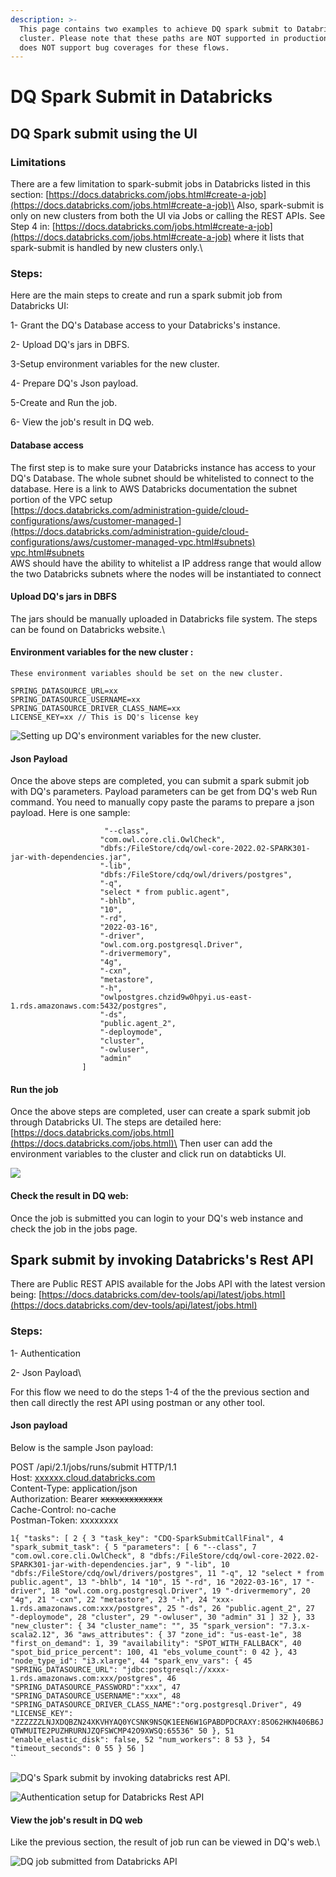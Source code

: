 ```yaml
---
description: >-
  This page contains two examples to achieve DQ spark submit to Databricks's
  cluster. Please note that these paths are NOT supported in production and DQ
  does NOT support bug coverages for these flows.
---
```


# DQ Spark Submit in Databricks

## DQ Spark submit using the UI

### Limitations

There are a few limitation to spark-submit jobs in Databricks listed in this section: [https://docs.databricks.com/jobs.html#create-a-job](https://docs.databricks.com/jobs.html#create-a-job)\
&#x20;Also, spark-submit is only on new clusters from both the UI via Jobs or calling the REST APIs. See Step 4 in: [https://docs.databricks.com/jobs.html#create-a-job](https://docs.databricks.com/jobs.html#create-a-job) where it lists that spark-submit is handled by new clusters only.\


### Steps:

Here are the main steps to create and run a spark submit job from Databricks UI:

1- Grant the DQ's Database access to your Databricks's instance.

2- Upload DQ's jars in DBFS.

3-Setup environment variables for the new cluster.

4- Prepare DQ's Json payload.

5-Create and Run the job.

6- View the job's result in DQ web.



#### &#x20;Database access

The first step is to make sure  your Databricks instance has access to your DQ's Database. The whole subnet should be whitelisted to connect to the database. Here is a link to AWS Databricks documentation the subnet portion of the VPC setup\
[https://docs.databricks.com/administration-guide/cloud-configurations/aws/customer-managed-](https://docs.databricks.com/administration-guide/cloud-configurations/aws/customer-managed-vpc.html#subnets) [vpc.html#subnets](https://docs.databricks.com/administration-guide/cloud-configurations/aws/customer-managed-vpc.html#subnets)\
AWS should have the ability to whitelist a IP address range that would allow the two Databricks subnets where the nodes will be instantiated to connect

#### &#x20;Upload DQ's jars in DBFS

The jars should be manually uploaded in Databricks file system. The steps can be found on Databricks website.\


#### Environment variables for the new  cluster :

`These environment variables should be set on the new cluster.`&#x20;

`SPRING_DATASOURCE_URL=xx`\
`SPRING_DATASOURCE_USERNAME=xx`\
`SPRING_DATASOURCE_DRIVER_CLASS_NAME=xx`\
`LICENSE_KEY=xx // This is DQ's license key`

![Setting up DQ's environment variables for the new cluster.](<../../.gitbook/assets/Screen Shot 2022-04-12 at 10.44.35 AM.png>)

#### Json Payload&#x20;

Once the above steps are completed, you can submit a spark submit job with DQ's parameters. Payload parameters can be get from DQ's web Run command. You need to manually copy paste the params to prepare a json payload. Here is one sample:&#x20;

```
                     "--class",
                    "com.owl.core.cli.OwlCheck",
                    "dbfs:/FileStore/cdq/owl-core-2022.02-SPARK301-jar-with-dependencies.jar",
                    "-lib",
                    "dbfs:/FileStore/cdq/owl/drivers/postgres",
                    "-q",
                    "select * from public.agent",
                    "-bhlb",
                    "10",
                    "-rd",
                    "2022-03-16",
                    "-driver",
                    "owl.com.org.postgresql.Driver",
                    "-drivermemory",
                    "4g",
                    "-cxn",
                    "metastore",
                    "-h",
                    "owlpostgres.chzid9w0hpyi.us-east-1.rds.amazonaws.com:5432/postgres",
                    "-ds",
                    "public.agent_2",
                    "-deploymode",
                    "cluster",
                    "-owluser",
                    "admin"
                ]
```

#### Run the job

Once the above steps are completed, user can create a spark submit job through Databricks UI. The steps are detailed here: \
[https://docs.databricks.com/jobs.html](https://docs.databricks.com/jobs.html)\
Then user can add the environment variables to the cluster and click run on databticks UI.

![](<../../.gitbook/assets/Screen Shot 2022-04-12 at 10.36.06 AM.png>)

#### Check the result in DQ web:

Once the job is submitted you can login to your DQ's web instance and check the job in the jobs page.&#x20;

## Spark submit by invoking Databricks's Rest API

There are Public REST APIS available for the Jobs API with the latest version being: [https://docs.databricks.com/dev-tools/api/latest/jobs.html](https://docs.databricks.com/dev-tools/api/latest/jobs.html)

### Steps:

1- Authentication

2- Json Payload\


For this flow we need to do the steps 1-4 of the the previous section and then call directly the rest API using postman or any other tool.

#### Json payload&#x20;

Below is the sample Json payload:&#x20;

POST /api/2.1/jobs/runs/submit HTTP/1.1\
Host: [xxxxxx.cloud.databricks.com](http://dbc-9a4426da-9755.cloud.databricks.com)\
Content-Type: application/json\
Authorization: Bearer ~~xxxxxxxxxxxxx~~\
Cache-Control: no-cache\
Postman-Token: xxxxxxxx

`1{ "tasks": [ 2 { 3 "task_key": "CDQ-SparkSubmitCallFinal", 4 "spark_submit_task": { 5 "parameters": [ 6 "--class", 7 "com.owl.core.cli.OwlCheck", 8 "dbfs:/FileStore/cdq/owl-core-2022.02-SPARK301-jar-with-dependencies.jar", 9 "-lib", 10 "dbfs:/FileStore/cdq/owl/drivers/postgres", 11 "-q", 12 "select * from public.agent", 13 "-bhlb", 14 "10", 15 "-rd", 16 "2022-03-16", 17 "-driver", 18 "owl.com.org.postgresql.Driver", 19 "-drivermemory", 20 "4g", 21 "-cxn", 22 "metastore", 23 "-h", 24 "xxx-1.rds.amazonaws.com:xxx/postgres", 25 "-ds", 26 "public.agent_2", 27 "-deploymode", 28 "cluster", 29 "-owluser", 30 "admin" 31 ] 32 }, 33 "new_cluster": { 34 "cluster_name": "", 35 "spark_version": "7.3.x-scala2.12", 36 "aws_attributes": { 37 "zone_id": "us-east-1e", 38 "first_on_demand": 1, 39 "availability": "SPOT_WITH_FALLBACK", 40 "spot_bid_price_percent": 100, 41 "ebs_volume_count": 0 42 }, 43 "node_type_id": "i3.xlarge", 44 "spark_env_vars": { 45 "SPRING_DATASOURCE_URL": "jdbc:postgresql://xxxx-1.rds.amazonaws.com:xxx/postgres", 46 "SPRING_DATASOURCE_PASSWORD":"xxx", 47 "SPRING_DATASOURCE_USERNAME":"xxx", 48 "SPRING_DATASOURCE_DRIVER_CLASS_NAME":"org.postgresql.Driver", 49 "LICENSE_KEY": "ZZZZZZLNJXDQBZN24XKVHYAQ0YCSNK9NSQK1EEN6W1GPABDPDCRAXY:85O62HKN406B6JQTWMUITE2PUZHRURNJZQFSWCMP42O9XWSQ:65536" 50 }, 51 "enable_elastic_disk": false, 52 "num_workers": 8 53 }, 54 "timeout_seconds": 0 55 } 56 ]`\
``

![DQ's Spark submit by invoking databricks rest API.](<../../.gitbook/assets/Screen Shot 2022-04-12 at 11.37.00 AM.png>)

![Authentication setup for Databricks Rest API](<../../.gitbook/assets/Screen Shot 2022-04-12 at 10.17.00 AM.png>)

#### View the job's result in DQ web

Like the previous section, the result of job run can be viewed in DQ's web.\


![DQ job submitted from Databricks API](https://lh5.googleusercontent.com/KJb5BNxvXE0I-Un7SFsTP3PkwptnKs2jG2GyeWKFyh7iYJilNOSgC0qP6pA\_NNWhisKpnQ-9R6e2M08MDW1-9gQhO4crWhdhLKO30Oppb0jCJBCPHb5KWsDFJG5pu26Ns7bYdaFl)

